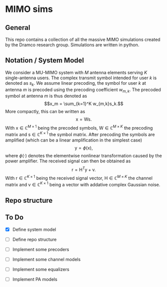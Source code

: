 # MIMO sims

## General
This repo contains a collection of all the massive MIMO simulations created by the Dramco research group. Simulations are written in python.

## Notation / System Model
We consider a MU-MIMO system with $M$ antenna elements serving $K$ single-antenna users. The complex transmit symbol intended for user $k$ is denoted as $s_k$. We assume linear precoding, the symbol for user $k$ at antenna $m$ is precoded using the precoding coefficient $w_{m,k}$. The precoded symbol at antenna $m$ is thus denoted as 
$$x_m = \sum_{k=1}^K w_{m,k}s_k.$$
More compactly, this can be written as
$$\boldsymbol{\mathrm{x}} = \boldsymbol{\mathrm{W}} \boldsymbol{\mathrm{s}}.$$
With $\boldsymbol{\mathrm{x}} \in \mathbb{C}^{M\times1}$ being the precoded symbols, $\boldsymbol{\mathrm{W}} \in \mathbb{C}^{M\times K}$ the precoding matrix and $\boldsymbol{\mathrm{s}} \in \mathbb{C}^{K\times 1}$ the symbol matrix.
After precoding the symbols are amplified (which can be a linear amplification in the simplest case)
$$\boldsymbol{\mathrm{y}} = \phi(\boldsymbol{\mathrm{x}}),$$
where $\phi(\cdot)$ denotes the elementwise nonlinear transformation caused by the power amplifier.
The received signal can then be obtained as
$$\boldsymbol{\mathrm{r}} = \boldsymbol{\mathrm{H}}^{T} \boldsymbol{\mathrm{y}} + \boldsymbol{\mathrm{v}}.$$
With $\boldsymbol{\mathrm{r}}\in \mathbb{C}^{K\times1}$ being the received signal vector, $\boldsymbol{\mathrm{H}} \in \mathbb{C}^{M\times K}$ the channel matrix and $\boldsymbol{\mathrm{v}}\in \mathbb{C}^{K\times1}$ being a vector with addative complex Gaussian noise.

## Repo structure

## To Do
- [x] Define system model
- [ ] Define repo structure
- [ ] Implement some precoders
- [ ] Implement some channel models
- [ ] Implement some equalizers
- [ ] Implement PA models

